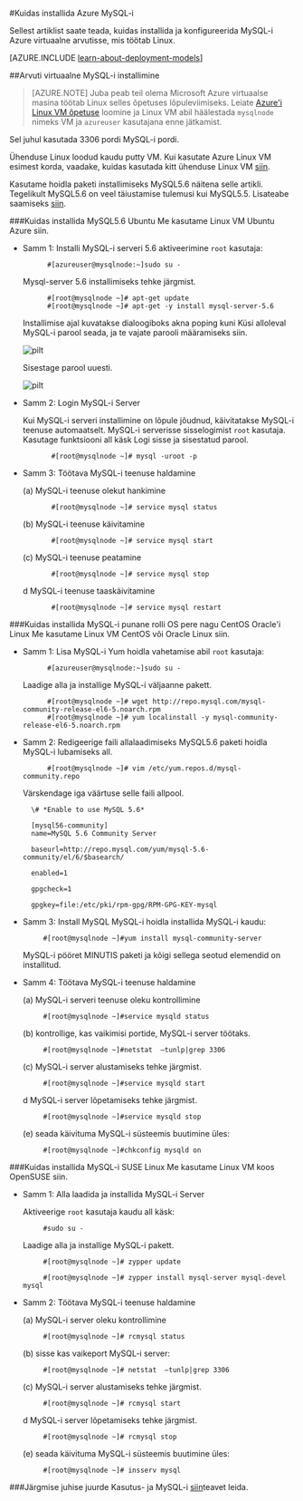 <properties
    pageTitle="MySQL-i Linux VM häälestamine | Microsoft Azure'i "
    description="Siit saate teada, kuidas installida MySQL-i virnas Azure'i Linux virtuaalse masina (Ubuntu või RedHat pere OS)"
    services="virtual-machines-linux"
    documentationCenter=""
    authors="SuperScottz"
    manager="timlt"
    editor=""
    tags="azure-resource-manager,azure-service-management"/>

<tags
    ms.service="virtual-machines-linux"
    ms.workload="infrastructure-services"
    ms.tgt_pltfrm="vm-linux"
    ms.devlang="na"
    ms.topic="article"
    ms.date="02/01/2016"
    ms.author="mingzhan"/>


#<a name="how-to-install-mysql-on-azure"></a>Kuidas installida Azure MySQL-i


Sellest artiklist saate teada, kuidas installida ja konfigureerida MySQL-i Azure virtuaalne arvutisse, mis töötab Linux.

[AZURE.INCLUDE [learn-about-deployment-models](../../includes/learn-about-deployment-models-both-include.md)]


##<a name="install-mysql-on-your-virtual-machine"></a>Arvuti virtuaalne MySQL-i installimine

> [AZURE.NOTE] Juba peab teil olema Microsoft Azure virtuaalse masina töötab Linux selles õpetuses lõpuleviimiseks. Leiate [Azure'i Linux VM õpetuse](virtual-machines-linux-quick-create-cli.md) loomine ja Linux VM abil häälestada `mysqlnode` nimeks VM ja `azureuser` kasutajana enne jätkamist.

Sel juhul kasutada 3306 pordi MySQL-i pordi.  

Ühenduse Linux loodud kaudu putty VM. Kui kasutate Azure Linux VM esimest korda, vaadake, kuidas kasutada kitt ühenduse Linux VM [siin](virtual-machines-linux-mac-create-ssh-keys.md).

Kasutame hoidla paketi installimiseks MySQL5.6 näitena selle artikli. Tegelikult MySQL5.6 on veel täiustamise tulemusi kui MySQL5.5.  Lisateabe saamiseks [siin](http://www.mysqlperformanceblog.com/2013/02/18/is-mysql-5-6-slower-than-mysql-5-5/).


###<a name="how-to-install-mysql56-on-ubuntu"></a>Kuidas installida MySQL5.6 Ubuntu
Me kasutame Linux VM Ubuntu Azure siin.

- Samm 1: Installi MySQL-i serveri 5.6 aktiveerimine `root` kasutaja:

            #[azureuser@mysqlnode:~]sudo su -

    Mysql-server 5.6 installimiseks tehke järgmist.

            #[root@mysqlnode ~]# apt-get update
            #[root@mysqlnode ~]# apt-get -y install mysql-server-5.6

    Installimise ajal kuvatakse dialoogiboks akna poping kuni Küsi alloleval MySQL-i parool seada, ja te vajate parooli määramiseks siin.

    ![pilt](./media/virtual-machines-linux-mysql-install/virtual-machines-linux-install-mysql-p1.png)


    Sisestage parool uuesti.

    ![pilt](./media/virtual-machines-linux-mysql-install/virtual-machines-linux-install-mysql-p2.png)

- Samm 2: Login MySQL-i Server

    Kui MySQL-i serveri installimine on lõpule jõudnud, käivitatakse MySQL-i teenuse automaatselt. MySQL-i serverisse sisselogimist `root` kasutaja.
    Kasutage funktsiooni all käsk Logi sisse ja sisestatud parool.

             #[root@mysqlnode ~]# mysql -uroot -p

- Samm 3: Töötava MySQL-i teenuse haldamine

    (a) MySQL-i teenuse olekut hankimine

             #[root@mysqlnode ~]# service mysql status

    (b) MySQL-i teenuse käivitamine

             #[root@mysqlnode ~]# service mysql start

    (c) MySQL-i teenuse peatamine

             #[root@mysqlnode ~]# service mysql stop

    d MySQL-i teenuse taaskäivitamine

             #[root@mysqlnode ~]# service mysql restart


###<a name="how-to-install-mysql-on-red-hat-os-family-like-centos-oracle-linux"></a>Kuidas installida MySQL-i punane rolli OS pere nagu CentOS Oracle'i Linux
Me kasutame Linux VM CentOS või Oracle Linux siin.

- Samm 1: Lisa MySQL-i Yum hoidla vahetamise abil `root` kasutaja:

            #[azureuser@mysqlnode:~]sudo su -

    Laadige alla ja installige MySQL-i väljaanne pakett.

            #[root@mysqlnode ~]# wget http://repo.mysql.com/mysql-community-release-el6-5.noarch.rpm
            #[root@mysqlnode ~]# yum localinstall -y mysql-community-release-el6-5.noarch.rpm

- Samm 2: Redigeerige faili allalaadimiseks MySQL5.6 paketi hoidla MySQL-i lubamiseks all.

            #[root@mysqlnode ~]# vim /etc/yum.repos.d/mysql-community.repo

    Värskendage iga väärtuse selle faili allpool.

        \# *Enable to use MySQL 5.6*

        [mysql56-community]
        name=MySQL 5.6 Community Server

        baseurl=http://repo.mysql.com/yum/mysql-5.6-community/el/6/$basearch/

        enabled=1

        gpgcheck=1

        gpgkey=file:/etc/pki/rpm-gpg/RPM-GPG-KEY-mysql

- Samm 3: Install MySQL MySQL-i hoidla installida MySQL-i kaudu:

           #[root@mysqlnode ~]#yum install mysql-community-server

    MySQL-i pööret MINUTIS paketi ja kõigi sellega seotud elemendid on installitud.

- Samm 4: Töötava MySQL-i teenuse haldamine

    (a) MySQL-i serveri teenuse oleku kontrollimine

           #[root@mysqlnode ~]#service mysqld status

    (b) kontrollige, kas vaikimisi portide, MySQL-i server töötaks.

           #[root@mysqlnode ~]#netstat  –tunlp|grep 3306


    (c) MySQL-i server alustamiseks tehke järgmist.

           #[root@mysqlnode ~]#service mysqld start

    d MySQL-i server lõpetamiseks tehke järgmist.

           #[root@mysqlnode ~]#service mysqld stop

    (e) seada käivituma MySQL-i süsteemis buutimine üles:

           #[root@mysqlnode ~]#chkconfig mysqld on


###<a name="how-to-install-mysql-on-suse-linux"></a>Kuidas installida MySQL-i SUSE Linux
Me kasutame Linux VM koos OpenSUSE siin.

- Samm 1: Alla laadida ja installida MySQL-i Server

    Aktiveerige `root` kasutaja kaudu all käsk:  

           #sudo su -

    Laadige alla ja installige MySQL-i pakett.

           #[root@mysqlnode ~]# zypper update

           #[root@mysqlnode ~]# zypper install mysql-server mysql-devel mysql

- Samm 2: Töötava MySQL-i teenuse haldamine

    (a) MySQL-i server oleku kontrollimine

           #[root@mysqlnode ~]# rcmysql status

    (b) sisse kas vaikeport MySQL-i server:

           #[root@mysqlnode ~]# netstat  –tunlp|grep 3306


    (c) MySQL-i server alustamiseks tehke järgmist.

           #[root@mysqlnode ~]# rcmysql start

    d MySQL-i server lõpetamiseks tehke järgmist.

           #[root@mysqlnode ~]# rcmysql stop

    (e) seada käivituma MySQL-i süsteemis buutimine üles:

           #[root@mysqlnode ~]# insserv mysql

###<a name="next-step"></a>Järgmise juhise juurde
Kasutus- ja MySQL-i [siin](https://www.mysql.com/)teavet leida.
